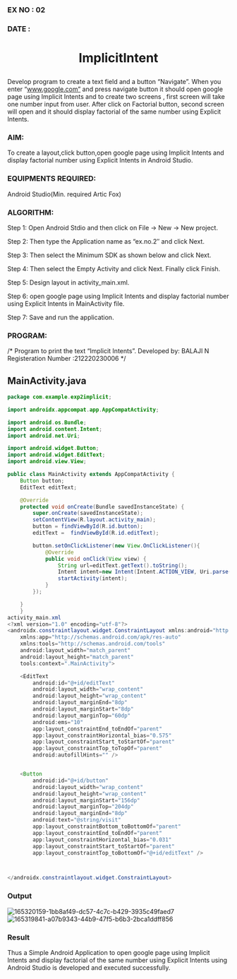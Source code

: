 ### EX NO : 02
### DATE  : 
# <p align="center"> ImplicitIntent </p>
Develop program to create a text field and a button “Navigate”. When you enter “www.google.com” and press navigate button it should open google page using Implicit Intents and to create two screens , first screen will take one number input from user. After click on Factorial button, second screen will open and it should display factorial of the same number using Explicit Intents.

### AIM:
To create a layout,click button,open google page using Implicit Intents and display factorial number using Explicit Intents in Android Studio.

### EQUIPMENTS REQUIRED:
Android Studio(Min. required Artic Fox)

### ALGORITHM:
Step 1: Open Android Stdio and then click on File -> New -> New project.

Step 2: Then type the Application name as “ex.no.2″ and click Next.

Step 3: Then select the Minimum SDK as shown below and click Next.

Step 4: Then select the Empty Activity and click Next. Finally click Finish.

Step 5: Design layout in activity_main.xml.

Step 6: open google page using Implicit Intents and display factorial number using Explicit Intents in MainActivity file.

Step 7: Save and run the application.

### PROGRAM:
/*
Program to print the text “Implicit Intents”.
Developed by: BALAJI N
Registeration Number :212220230006
*/
## MainActivity.java
```java
package com.example.exp2implicit;

import androidx.appcompat.app.AppCompatActivity;

import android.os.Bundle;
import android.content.Intent;
import android.net.Uri;

import android.widget.Button;
import android.widget.EditText;
import android.view.View;

public class MainActivity extends AppCompatActivity {
    Button button;
    EditText editText;

    @Override
    protected void onCreate(Bundle savedInstanceState) {
        super.onCreate(savedInstanceState);
        setContentView(R.layout.activity_main);
        button = findViewById(R.id.button);
        editText =  findViewById(R.id.editText);

        button.setOnClickListener(new View.OnClickListener(){
            @Override
            public void onClick(View view) {
                String url=editText.getText().toString();
                Intent intent=new Intent(Intent.ACTION_VIEW, Uri.parse(url));
                startActivity(intent);
            }
        });

    }
    }
activity_main.xml
<?xml version="1.0" encoding="utf-8"?>
<androidx.constraintlayout.widget.ConstraintLayout xmlns:android="http://schemas.android.com/apk/res/android"
    xmlns:app="http://schemas.android.com/apk/res-auto"
    xmlns:tools="http://schemas.android.com/tools"
    android:layout_width="match_parent"
    android:layout_height="match_parent"
    tools:context=".MainActivity">

    <EditText
        android:id="@+id/editText"
        android:layout_width="wrap_content"
        android:layout_height="wrap_content"
        android:layout_marginEnd="8dp"
        android:layout_marginStart="8dp"
        android:layout_marginTop="60dp"
        android:ems="10"
        app:layout_constraintEnd_toEndOf="parent"
        app:layout_constraintHorizontal_bias="0.575"
        app:layout_constraintStart_toStartOf="parent"
        app:layout_constraintTop_toTopOf="parent"
        android:autofillHints="" />


    <Button
        android:id="@+id/button"
        android:layout_width="wrap_content"
        android:layout_height="wrap_content"
        android:layout_marginStart="156dp"
        android:layout_marginTop="204dp"
        android:layout_marginEnd="8dp"
        android:text="@string/visit"
        app:layout_constraintBottom_toBottomOf="parent"
        app:layout_constraintEnd_toEndOf="parent"
        app:layout_constraintHorizontal_bias="0.031"
        app:layout_constraintStart_toStartOf="parent"
        app:layout_constraintTop_toBottomOf="@+id/editText" />



</androidx.constraintlayout.widget.ConstraintLayout>
```
### Output
![165320159-1bb8af49-dc57-4c7c-b429-3935c49faed7](https://user-images.githubusercontent.com/75234946/165759699-203555f6-014b-45d0-b6ff-fb5f04274e46.png)
![165319841-a07b9343-44b9-47f5-b6b3-2bca1ddff856](https://user-images.githubusercontent.com/75234946/165759911-13aa22fc-3d04-4eab-872c-6986368d6460.png)


### Result
Thus a Simple Android Application to open google page using Implicit Intents and display factorial of the same number using Explicit Intents using Android Studio is developed and executed successfully.
